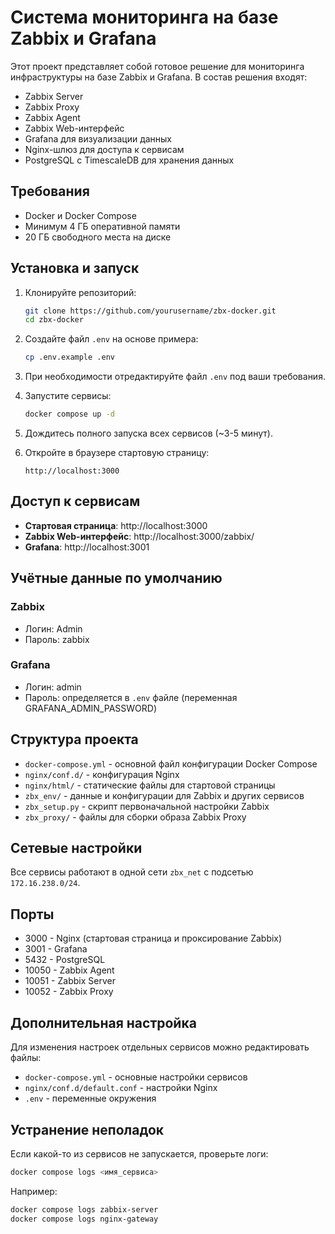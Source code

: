# Система мониторинга на базе Zabbix и Grafana

Этот проект представляет собой готовое решение для мониторинга инфраструктуры на базе Zabbix и Grafana. В состав решения входят:

- Zabbix Server
- Zabbix Proxy
- Zabbix Agent
- Zabbix Web-интерфейс
- Grafana для визуализации данных
- Nginx-шлюз для доступа к сервисам
- PostgreSQL с TimescaleDB для хранения данных

## Требования

- Docker и Docker Compose
- Минимум 4 ГБ оперативной памяти
- 20 ГБ свободного места на диске

## Установка и запуск

1. Клонируйте репозиторий:
   ```bash
   git clone https://github.com/yourusername/zbx-docker.git
   cd zbx-docker
   ```

2. Создайте файл `.env` на основе примера:
   ```bash
   cp .env.example .env
   ```

3. При необходимости отредактируйте файл `.env` под ваши требования.

4. Запустите сервисы:
   ```bash
   docker compose up -d
   ```

5. Дождитесь полного запуска всех сервисов (~3-5 минут).

6. Откройте в браузере стартовую страницу:
   ```
   http://localhost:3000
   ```

## Доступ к сервисам

- **Стартовая страница**: http://localhost:3000
- **Zabbix Web-интерфейс**: http://localhost:3000/zabbix/
- **Grafana**: http://localhost:3001

## Учётные данные по умолчанию

### Zabbix
- Логин: Admin
- Пароль: zabbix

### Grafana
- Логин: admin
- Пароль: определяется в `.env` файле (переменная GRAFANA_ADMIN_PASSWORD)

## Структура проекта

- `docker-compose.yml` - основной файл конфигурации Docker Compose
- `nginx/conf.d/` - конфигурация Nginx
- `nginx/html/` - статические файлы для стартовой страницы
- `zbx_env/` - данные и конфигурации для Zabbix и других сервисов
- `zbx_setup.py` - скрипт первоначальной настройки Zabbix
- `zbx_proxy/` - файлы для сборки образа Zabbix Proxy

## Сетевые настройки

Все сервисы работают в одной сети `zbx_net` с подсетью `172.16.238.0/24`.

## Порты

- 3000 - Nginx (стартовая страница и проксирование Zabbix)
- 3001 - Grafana
- 5432 - PostgreSQL
- 10050 - Zabbix Agent
- 10051 - Zabbix Server
- 10052 - Zabbix Proxy

## Дополнительная настройка

Для изменения настроек отдельных сервисов можно редактировать файлы:
- `docker-compose.yml` - основные настройки сервисов
- `nginx/conf.d/default.conf` - настройки Nginx
- `.env` - переменные окружения

## Устранение неполадок

Если какой-то из сервисов не запускается, проверьте логи:

```bash
docker compose logs <имя_сервиса>
```

Например:
```bash
docker compose logs zabbix-server
docker compose logs nginx-gateway
```